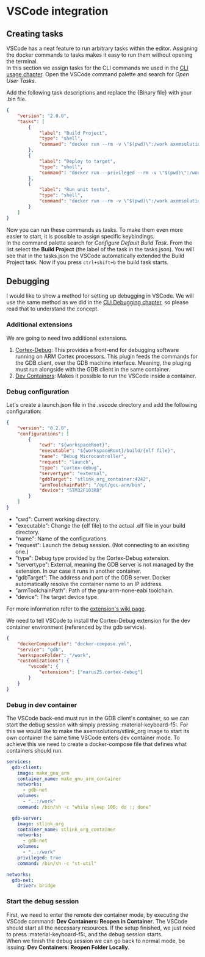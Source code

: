# VSCode integration

## Creating tasks

VSCode has a neat feature to run arbitrary tasks within the editor. Assigning the docker commands to
tasks makes it easy to run them without opening the terminal.  
In this section we assign tasks for the CLI commands we used in the 
[CLI usage chapter](cli_usage.md). Open the VSCode command palette and search for *Open User Tasks*.

Add the following task descriptions and replace the {Binary file} with your .bin file.

``` json title="tasks.json"
{
    "version": "2.0.0",
    "tasks": [
        {
            "label": "Build Project",
            "type": "shell",
            "command": "docker run --rm -v \"$(pwd)\":/work axemsolutions/make_gnu_arm make"
        },
        {
            "label": "Deploy to target",
            "type": "shell",
            "command": "docker run --privileged --rm -v \"$(pwd)\":/work axemsolutions/stlink_org /bin/sh -c \"cd build; st-flash write {Binary file} 0x8000000\""
        },
        {
            "label": "Run unit tests",
            "type": "shell",
            "command": "docker run --rm -v \"$(pwd)\":/work axemsolutions/cpputest /bin/sh -c \"cd app/test; make\""
        }
    ]
}
```

Now you can run these commands as tasks. To make them even more easier to start, it is possible to 
assign specific keybindings.  
In the command palette search for *Configure Default Build Task*. From the list select the 
**Build Project** (the label of the task in the tasks.json). You will see that in the tasks.json the
VSCode automatically extended the Build Project task. Now if you press `ctrl+shift+b` the build task
starts.

## Debugging

I would like to show a method for setting up debugging in VSCode. We will use the same method as we
did in the [CLI Debugging chapter](cli_usage.md#debugging), so please read that to understand the 
concept.

### Additional extensions

We are going to need two additional extensions.

1. [Cortex-Debug](https://marketplace.visualstudio.com/items?itemName=marus25.cortex-debug): This 
provides a front-end for debugging software running on ARM Cortex processors. This plugin feeds the 
commands for the GDB client, over the GDB machine interface. Meaning, the pluging must run alongside
with the GDB client in the same container.
2. [Dev Containers](https://marketplace.visualstudio.com/items?itemName=ms-vscode-remote.remote-containers): Makes it possible to run the VSCode inside a container.

### Debug configuration

Let's create a launch.json file in the .vscode directory and add the following configuration:

``` json title="launch.json"
{
    "version": "0.2.0",
    "configurations": [
        {
            "cwd": "${workspaceRoot}",
            "executable": "${workspaceRoot}/build/{elf file}",
            "name": "Debug Microcontroller",
            "request": "launch",
            "type": "cortex-debug",
            "servertype": "external",
            "gdbTarget": "stlink_org_container:4242",
            "armToolchainPath": "/opt/gcc-arm/bin",
            "device": "STM32F103RB"
        }
    ]
}
```

- "cwd": Current working directory.
- "executable": Change the {elf file} to the actual .elf file in your build directory.
- "name": Name of the configurations.
- "request": Launch the debug session. (Not connecting to an exisiting one.)
- "type": Debug type provided by the Cortex-Debug extension.
- "servertype": External, meaning the GDB server is not managed by the extension. In our case it 
runs in another container.
- "gdbTarget": The address and port of the GDB server. Docker automatically resolve the container 
name to an IP address.
- "armToolchainPath": Path of the gnu-arm-none-eabi toolchain. 
- "device": The target device type.

For more information refer to the 
[extension's wiki page](https://github.com/Marus/cortex-debug/wiki).

We need to tell VSCode to install the Cortex-Debug extension for the dev container environment 
(referenced by the gdb service).

``` json title="devcontainer.json"
{
	"dockerComposeFile": "docker-compose.yml",
	"service": "gdb",
	"workspaceFolder": "/work",
	"customizations": {
		"vscode": {
			"extensions": ["marus25.cortex-debug"]
		}
	}
}
```

### Debug in dev container

The VSCode back-end must run in the GDB client's container, so we can start the debug session with 
simply pressing :material-keyboard-f5:. For this we would like to make the axemsolutions/stlink_org 
image to start its own container the same time VSCode enters dev container mode. To achieve this we
need to create a docker-compose file that defines what containers should run.

``` yaml title="docker-compose.yml"
services:
  gdb-client:
    image: make_gnu_arm
    container_name: make_gnu_arm_container
    networks:
      - gdb-net
    volumes:
      - "..:/work"
    command: /bin/sh -c "while sleep 100; do :; done"

  gdb-server:
    image: stlink_org
    container_name: stlink_org_container
    networks:
      - gdb-net
    volumes:
      - "..:/work"
    privileged: true
    command: /bin/sh -c "st-util"

networks:
  gdb-net:
    driver: bridge
```

### Start the debug session

First, we need to enter the remote dev container mode, by executing the VSCode command: 
**Dev Containers: Reopen in Container**. The VSCode should start all the necessary resources. If the
setup finished, we just need to press :material-keyboard-f5:, and the debug session starts.  
When we finish the debug session we can go back to normal mode, be issuing: 
**Dev Containers: Reopen Folder Locally**.